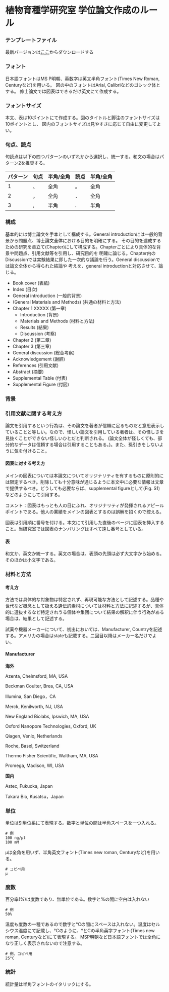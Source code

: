 # 植物育種学研究室 学位論文作成のルール

### テンプレートファイル
最新バージョンは[ここ](https://github.com/qikushu/qikushu.github.io/raw/master/thesis/%E4%BF%AE%E8%AB%96%E3%82%BF%E3%82%A4%E3%83%88%E3%83%AB%E3%81%8A%E3%82%88%E3%81%B2%E3%82%99%E7%9B%AE%E6%AC%A1.docx)からダウンロードする

### フォント
日本語フォントはMS P明朝、英数字は英文半角フォント(Times New Roman, Centuryなど)を用いる。
図の中のフォントはArial, Calibriなどのゴシック体とする。
修士論文では図表はできるだけ英文にて作成する。

### フォントサイズ
本文、表は10ポイントにて作成する。図のタイトルと脚注のフォントサイズは10ポイントとし、
図内のフォントサイズは見やすさに応じて自由に変更してよい。

### 句点、読点
句読点は以下の四つパターンのいずれかから選択し、統一する。和文の場合はパターン2を推奨する。

| パターン | 句点 | 半角/全角 | 読点 | 半角/全角 |
--- |--- | --- | --- |---
| 1 | 、| 全角 | 。| 全角 |
| 2 |，| 全角 | ．| 全角 |
| 3 | , | 半角 | . | 半角 |

### 構成
基本的には博士論文を手本として構成する。General introductionには一般的背景から問題点、博士論文全体における目的を明確にする。
その目的を達成するための研究を章立て(Chapter)にして構成する。Chapterごとにより具体的な背景や問題点、引用文献等を引用し、研究目的を
明確に論じる。Chapter内のDiscussionでは実験結果に即した一次的な議論を行う。General discussionでは論文全体から得られた結論や
考えを、general introductionと対応させて、論じる。

+ Book cover (表紙)
+ Index (目次)
+ General introduction (一般的背景)
+ (General Materials and Methods) (共通の材料と方法)
+ Chapter 1 XXXXX (第一章)
    + Introduction (背景)
    + Materials and Methods (材料と方法)
    + Results (結果)
    + Discussion (考察)
+ Chapter 2 (第二章)
+ Chapter 3 (第三章)
+ General discussion (総合考察)
+ Acknowledgement (謝辞)
+ References (引用文献)
+ Abstract (摘要)
+ Supplemental Table (付表)
+ Supplemental Figure (付図)

### 背景

### 引用文献に関する考え方
論文を引用するという行為は、その論文を著者が信頼に足るものだと意思表示していることと等しい。なので、怪しい論文を引用している著者は、その怪しさを見抜くことができない怪しいひとだと判断される。
(論文全体が怪しくても、部分的なデータは信頼する場合は引用することもある。)。また、孫引きをしないように気を付けること。

#### 図表に対する考え方
メインの図表については本論文についてオリジナリティを有するものに原則的には限定するべき。削除しても十分意味が通じるように本文中に必要な情報は文章で提供するべき。どうしても必要ならば、supplemental figureとして(Fig. S1)などのようにして引用する。

コメント：図表はもっとも人の目にふれ、オリジナリティが発揮されるアピールポイントである。他人の業績をメインの図表とするのは誤解を招くので控える。

図表は引用順に番号を付ける。本文にて引用した直後のページに図表を挿入すること。当研究室では図表のナンバリングはすべて遠し番号としている。

#### 表
和文か、英文か統一する。英文の場合は、表頭の先頭は必ず大文字から始める。そのほかは小文字である。


### 材料と方法 

#### 考え方
方法では具体的な対象物は特定されず、再現可能な方法として記述する。品種や世代など概念として扱える遺伝的素材については材料と方法に記述するが、具体的に選抜するなど特定されうる個体や集団について結果の解釈に伴う行為がある場合は、結果として記述する。

試薬や機器メーカーについて、初出においては、Manufacturer, Countryを記述する。アメリカの場合はstateも記載する。二回目以降はメーカー名だけでよい。

#### Manufacturer
**海外**

Azenta, Chelmsford, MA, USA

Beckman Coulter, Brea, CA, USA

Illumina, San Diego，CA

Merck, Kenilworth, NJ, USA

New England Biolabs, Ipswich, MA, USA

Oxford Nanopore Technologies, Oxford, UK

Qiagen, Venlo, Netherlands

Roche,  Basel,  Switzerland

Thermo Fisher Scientific, Waltham, MA, USA

Promega, Madison, WI, USA

**国内**

Astec, Fukuoka, Japan

Takara Bio, Kusatsu，Japan

### 単位
単位はSI単位系にて表現する。数字と単位の間は半角スペースを一つ入れる。
```
# 例
100 ng/μl
100 mM
```

μは全角を用いず、半角英文フォント(Times new roman, Centuryなど)を用いる。
```
# コピペ用
μ
```

### 度数
百分率(%)は度数であり、無単位である。数字と%の間に空白は入れない
```
# 例
50%
```

温度も度数の一種であるので数字と°Cの間にスペースは入れない。温度はセルシウス温度にて記載し、°Cのように、°とCの半角英字フォント(Times new roman, Centuryなど)にて表現する。 
MSP明朝など日本語フォントでは全角になり正しく表示されないので注意する。
```
# 例、コピペ用
25°C
```

### 統計
統計量は半角フォントのイタリックにする。

